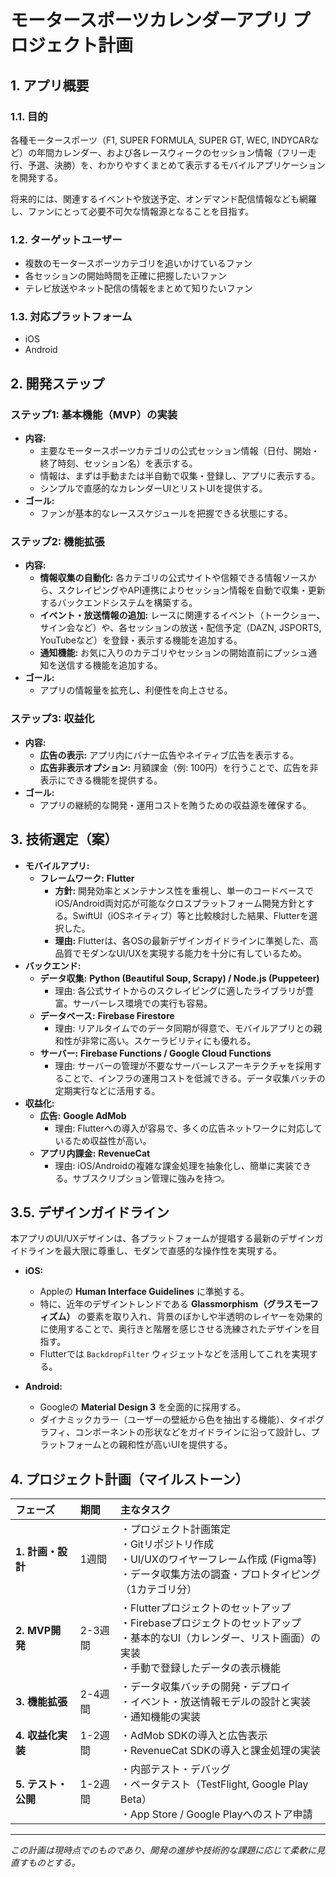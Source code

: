 # モータースポーツカレンダーアプリ プロジェクト計画

## 1. アプリ概要

### 1.1. 目的

各種モータースポーツ（F1, SUPER FORMULA, SUPER GT, WEC, INDYCARなど）の年間カレンダー、および各レースウィークのセッション情報（フリー走行、予選、決勝）を、わかりやすくまとめて表示するモバイルアプリケーションを開発する。

将来的には、関連するイベントや放送予定、オンデマンド配信情報なども網羅し、ファンにとって必要不可欠な情報源となることを目指す。

### 1.2. ターゲットユーザー

*   複数のモータースポーツカテゴリを追いかけているファン
*   各セッションの開始時間を正確に把握したいファン
*   テレビ放送やネット配信の情報をまとめて知りたいファン

### 1.3. 対応プラットフォーム

*   iOS
*   Android

## 2. 開発ステップ

### ステップ1: 基本機能（MVP）の実装

*   **内容:**
    *   主要なモータースポーツカテゴリの公式セッション情報（日付、開始・終了時刻、セッション名）を表示する。
    *   情報は、まずは手動または半自動で収集・登録し、アプリに表示する。
    *   シンプルで直感的なカレンダーUIとリストUIを提供する。
*   **ゴール:**
    *   ファンが基本的なレーススケジュールを把握できる状態にする。

### ステップ2: 機能拡張

*   **内容:**
    *   **情報収集の自動化:** 各カテゴリの公式サイトや信頼できる情報ソースから、スクレイピングやAPI連携によりセッション情報を自動で収集・更新するバックエンドシステムを構築する。
    *   **イベント・放送情報の追加:** レースに関連するイベント（トークショー、サイン会など）や、各セッションの放送・配信予定（DAZN, JSPORTS, YouTubeなど）を登録・表示する機能を追加する。
    *   **通知機能:** お気に入りのカテゴリやセッションの開始直前にプッシュ通知を送信する機能を追加する。
*   **ゴール:**
    *   アプリの情報量を拡充し、利便性を向上させる。

### ステップ3: 収益化

*   **内容:**
    *   **広告の表示:** アプリ内にバナー広告やネイティブ広告を表示する。
    *   **広告非表示オプション:** 月額課金（例: 100円）を行うことで、広告を非表示にできる機能を提供する。
*   **ゴール:**
    *   アプリの継続的な開発・運用コストを賄うための収益源を確保する。

## 3. 技術選定（案）

*   **モバイルアプリ:**
    *   **フレームワーク:** **Flutter**
        *   **方針:** 開発効率とメンテナンス性を重視し、単一のコードベースでiOS/Android両対応が可能なクロスプラットフォーム開発方針とする。SwiftUI（iOSネイティブ）等と比較検討した結果、Flutterを選択した。
        *   **理由:** Flutterは、各OSの最新デザインガイドラインに準拠した、高品質でモダンなUI/UXを実現する能力を十分に有しているため。
*   **バックエンド:**
    *   **データ収集:** **Python (Beautiful Soup, Scrapy) / Node.js (Puppeteer)**
        *   理由: 各公式サイトからのスクレイピングに適したライブラリが豊富。サーバーレス環境での実行も容易。
    *   **データベース:** **Firebase Firestore**
        *   理由: リアルタイムでのデータ同期が得意で、モバイルアプリとの親和性が非常に高い。スケーラビリティにも優れる。
    *   **サーバー:** **Firebase Functions / Google Cloud Functions**
        *   理由: サーバーの管理が不要なサーバーレスアーキテクチャを採用することで、インフラの運用コストを低減できる。データ収集バッチの定期実行などに活用する。
*   **収益化:**
    *   **広告:** **Google AdMob**
        *   理由: Flutterへの導入が容易で、多くの広告ネットワークに対応しているため収益性が高い。
    *   **アプリ内課金:** **RevenueCat**
        *   理由: iOS/Androidの複雑な課金処理を抽象化し、簡単に実装できる。サブスクリプション管理に強みを持つ。

## 3.5. デザインガイドライン

本アプリのUI/UXデザインは、各プラットフォームが提唱する最新のデザインガイドラインを最大限に尊重し、モダンで直感的な操作性を実現する。

*   **iOS:**
    *   Appleの **Human Interface Guidelines** に準拠する。
    *   特に、近年のデザイントレンドである **Glassmorphism（グラスモーフィズム）** の要素を取り入れ、背景のぼかしや半透明のレイヤーを効果的に使用することで、奥行きと階層を感じさせる洗練されたデザインを目指す。
    *   Flutterでは `BackdropFilter` ウィジェットなどを活用してこれを実現する。

*   **Android:**
    *   Googleの **Material Design 3** を全面的に採用する。
    *   ダイナミックカラー（ユーザーの壁紙から色を抽出する機能）、タイポグラフィ、コンポーネントの形状などをガイドラインに沿って設計し、プラットフォームとの親和性が高いUIを提供する。

## 4. プロジェクト計画（マイルストーン）

| フェーズ | 期間 | 主なタスク |
| :--- | :--- | :--- |
| **1. 計画・設計** | 1週間 | ・プロジェクト計画策定<br>・Gitリポジトリ作成<br>・UI/UXのワイヤーフレーム作成 (Figma等)<br>・データ収集方法の調査・プロトタイピング（1カテゴリ分） |
| **2. MVP開発** | 2-3週間 | ・Flutterプロジェクトのセットアップ<br>・Firebaseプロジェクトのセットアップ<br>・基本的なUI（カレンダー、リスト画面）の実装<br>・手動で登録したデータの表示機能 |
| **3. 機能拡張** | 2-4週間 | ・データ収集バッチの開発・デプロイ<br>・イベント・放送情報モデルの設計と実装<br>・通知機能の実装 |
| **4. 収益化実装** | 1-2週間 | ・AdMob SDKの導入と広告表示<br>・RevenueCat SDKの導入と課金処理の実装 |
| **5. テスト・公開** | 1-2週間 | ・内部テスト・デバッグ<br>・ベータテスト（TestFlight, Google Play Beta）<br>・App Store / Google Playへのストア申請 |

---
*この計画は現時点でのものであり、開発の進捗や技術的な課題に応じて柔軟に見直すものとする。*
